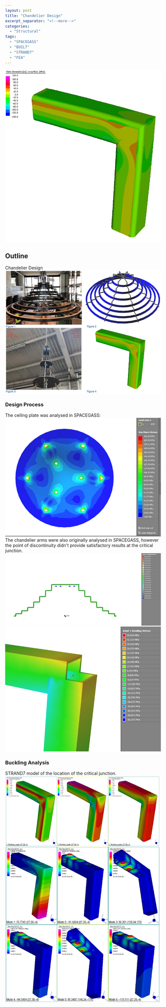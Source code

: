 ```yaml
---
layout: post
title: "Chandelier Design"
excerpt_separator: "<!--more-->"
categories: 
  - "Structural"
tags:
  - "SPACEGASS"
  - "BUILT"
  - "STRAND7"
  - "FEA"
---
```


![Elevation](/assets/struct/CHANDELIER/CHANDELIER-1.jpg)
<!--more-->
## Outline
Chandelier Design
![SG](/assets/struct/CHANDELIER/CHANDELIER-3.png)

### Design Process
The ceiling plate was analysed in SPACEGASS:
![SG](/assets/struct/CHANDELIER/CHANDELIER-4.png)
The chandelier arms were also originally analysed in SPACEGASS, however the point of discontinuity didn't provide satisfactory results at the critical junction.
![SG](/assets/struct/CHANDELIER/CHANDELIER-7.png)
![SG](/assets/struct/CHANDELIER/CHANDELIER-5.png)

### Buckling Analysis
STRAND7 model of the location of the critical junction. 
![Comp](/assets/struct/CHANDELIER/CHANDELIER-2.png)
